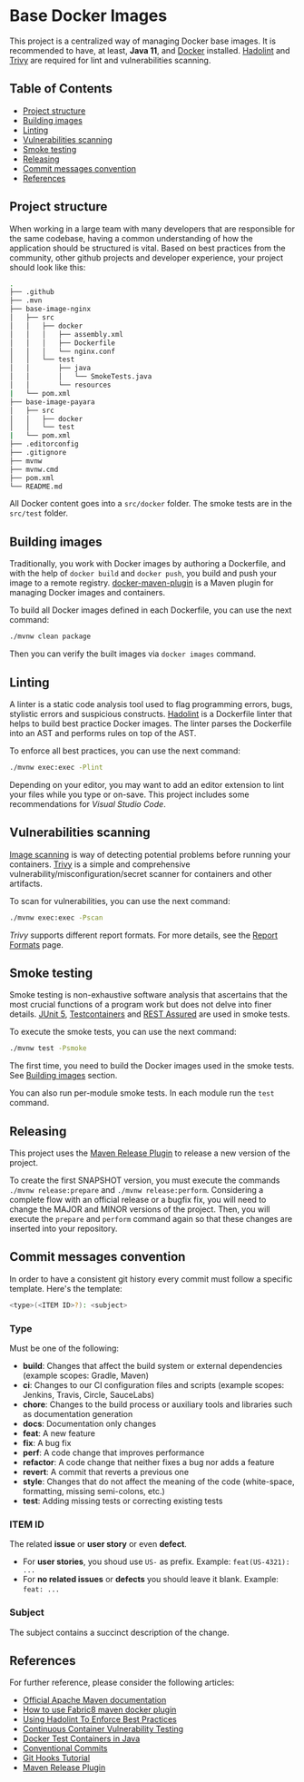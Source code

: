 # Base Docker Images

This project is a centralized way of managing Docker base images.
It is recommended to have, at least, **Java 11**, and [Docker](https://www.docker.com/) installed.
[Hadolint](https://github.com/hadolint/hadolint) and [Trivy](https://github.com/aquasecurity/trivy) are required for lint and vulnerabilities scanning.

## Table of Contents

- [Project structure](#project-structure)
- [Building images](#building-images)
- [Linting](#linting)
- [Vulnerabilities scanning](#vulnerabilities-scanning)
- [Smoke testing](#smoke-testing)
- [Releasing](#releasing)
- [Commit messages convention](#commit-messages-convention)
- [References](#references)

## Project structure

When working in a large team with many developers that are responsible for the same codebase, having a common understanding of how the application should be structured is vital.
Based on best practices from the community, other github projects and developer experience, your project should look like this:

```bash
.
├── .github
├── .mvn
├── base-image-nginx
│   ├── src
│   │   ├── docker
│   │   │   ├── assembly.xml
│   │   │   ├── Dockerfile
│   │   │   └── nginx.conf
│   │   └── test
│   │       ├── java
│   │       │   └── SmokeTests.java
│   │       └── resources
|   └── pom.xml
├── base-image-payara
│   ├── src
│   │   ├── docker
│   │   └── test
|   └── pom.xml
├── .editorconfig
├── .gitignore
├── mvnw
├── mvnw.cmd
├── pom.xml
└── README.md
```

All Docker content goes into a `src/docker` folder.
The smoke tests are in the `src/test` folder.

## Building images

Traditionally, you work with Docker images by authoring a Dockerfile, and with the help of `docker build` and `docker push`, you build and push your image to a remote registry.
[docker-maven-plugin](https://github.com/fabric8io/docker-maven-plugin) is a Maven plugin for managing Docker images and containers.

To build all Docker images defined in each Dockerfile, you can use the next command:

```bash
./mvnw clean package
```

Then you can verify the built images via `docker images` command.

## Linting

A linter is a static code analysis tool used to flag programming errors, bugs, stylistic errors and suspicious constructs.
[Hadolint](https://github.com/hadolint/hadolint) is a Dockerfile linter that helps to build best practice Docker images.
The linter parses the Dockerfile into an AST and performs rules on top of the AST.

To enforce all best practices, you can use the next command:

```bash
./mvnw exec:exec -Plint
```

Depending on your editor, you may want to add an editor extension to lint your files while you type or on-save.
This project includes some recommendations for *Visual Studio Code*.

## Vulnerabilities scanning

[Image scanning](https://docs.docker.com/develop/scan-images/) is way of detecting potential problems before running your containers.
[Trivy](https://github.com/aquasecurity/trivy) is a simple and comprehensive vulnerability/misconfiguration/secret scanner for containers and other artifacts.

To scan for vulnerabilities, you can use the next command:

```bash
./mvnw exec:exec -Pscan
```

*Trivy* supports different report formats.
For more details, see the [Report Formats](https://aquasecurity.github.io/trivy/v0.30.0/docs/vulnerability/examples/report/) page.

## Smoke testing

Smoke testing is non-exhaustive software analysis that ascertains that the most crucial functions of a program work but does not delve into finer details.
[JUnit 5](https://junit.org/junit5/), [Testcontainers](https://www.testcontainers.org/) and [REST Assured](https://rest-assured.io/) are used in smoke tests.

To execute the smoke tests, you can use the next command:

```bash
./mvnw test -Psmoke
```

The first time, you need to build the Docker images used in the smoke tests. See [Building images](#building-images) section.

You can also run per-module smoke tests. In each module run the `test` command.

## Releasing

This project uses the [Maven Release Plugin](https://maven.apache.org/maven-release/maven-release-plugin/) to release a new version of the project.

To create the first SNAPSHOT version, you must execute the commands `./mvnw release:prepare` and `./mvnw release:perform`.
Considering a complete flow with an official release or a bugfix fix, you will need to change the MAJOR and MINOR versions of the project.
Then, you will execute the `prepare` and `perform` command again so that these changes are inserted into your repository.

## Commit messages convention

In order to have a consistent git history every commit must follow a specific template. Here's the template:

```bash
<type>(<ITEM ID>?): <subject>
```

### Type

Must be one of the following:

- **build**: Changes that affect the build system or external dependencies (example scopes: Gradle, Maven)
- **ci**: Changes to our CI configuration files and scripts (example scopes: Jenkins, Travis, Circle, SauceLabs)
- **chore**: Changes to the build process or auxiliary tools and libraries such as documentation generation
- **docs**: Documentation only changes
- **feat**: A new feature
- **fix**: A bug fix
- **perf**: A code change that improves performance
- **refactor**: A code change that neither fixes a bug nor adds a feature
- **revert**: A commit that reverts a previous one
- **style**: Changes that do not affect the meaning of the code (white-space, formatting, missing semi-colons, etc.)
- **test**: Adding missing tests or correcting existing tests

### ITEM ID

The related **issue** or **user story** or even **defect**.

- For **user stories**, you shoud use `US-` as prefix. Example: `feat(US-4321): ...`
- For **no related issues** or **defects** you should leave it blank. Example: `feat: ...`

### Subject

The subject contains a succinct description of the change.

## References

For further reference, please consider the following articles:

- [Official Apache Maven documentation](https://maven.apache.org/guides/index.html)
- [How to use Fabric8 maven docker plugin](https://medium.com/orion-innovation-turkey/how-to-use-fabric8-maven-docker-plugin-introduction-b934b9a70261)
- [Using Hadolint To Enforce Best Practices](https://www.containiq.com/post/hadolint)
- [Continuous Container Vulnerability Testing](https://semaphoreci.com/blog/continuous-container-vulnerability-testing-with-trivy)
- [Docker Test Containers in Java](https://www.baeldung.com/docker-test-containers)
- [Conventional Commits](https://www.conventionalcommits.org/)
- [Git Hooks Tutorial](https://www.atlassian.com/git/tutorials/git-hooks)
- [Maven Release Plugin](https://thihenos.medium.com/maven-release-plugin-a-simple-example-of-package-management-9926506acfb9)
